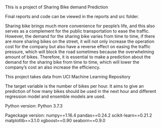 This is a project of Sharing Bike demand Prediction

Final reports and code can be viewed in the reports and src folder.

Sharing bike brings much more convenience for people’s life, and this also serves as a complement for the public transportation to ease the traffic. However, the demand for the sharing bike varies from time to time, if there are more sharing bikes on the street, it will not only increase the operation cost for the company but also have a reverse effect on easing the traffic pressure, which will block the road sometimes because the overwhelming amount of bikes. Therefore, it is essential to make a prediction about the demand for the sharing bike from time to time, which will lower the company’s cost an also increase the efficiency.

This project takes data from UCI Machine Learning Repository

The target variable is the number of bikes per hour. It aims to give an prediction of how many bikes should be used in the next hour and different regression model and ensemble models are used.

Python version: Python 3.7.3

Pageckage version: numpy==1.16.4 pandas==0.24.2 scikit-learn==0.21.2 matplotlib==3.1.0 xgboost==0.90 seaborn==0.9.0
